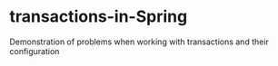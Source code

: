 # transactions-in-Spring
Demonstration of problems when working with transactions and their configuration
